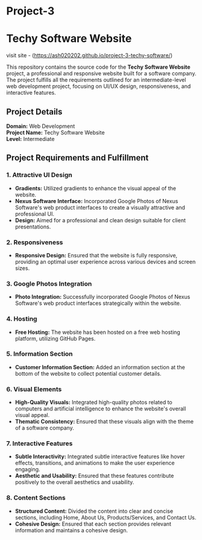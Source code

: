 ﻿# Project-3
# Techy Software Website 
visit site - (https://ash020202.github.io/project-3-techy-software/)

This repository contains the source code for the **Techy Software Website** project, a professional and responsive website built for a software company. The project fulfills all the requirements outlined for an intermediate-level web development project, focusing on UI/UX design, responsiveness, and interactive features.

## Project Details

**Domain:** Web Development  
**Project Name:** Techy Software Website  
**Level:** Intermediate

## Project Requirements and Fulfillment

### 1. Attractive UI Design
- **Gradients:** Utilized gradients to enhance the visual appeal of the website.
- **Nexus Software Interface:** Incorporated Google Photos of Nexus Software's web product interfaces to create a visually attractive and professional UI.
- **Design:** Aimed for a professional and clean design suitable for client presentations.

### 2. Responsiveness
- **Responsive Design:** Ensured that the website is fully responsive, providing an optimal user experience across various devices and screen sizes.

### 3. Google Photos Integration
- **Photo Integration:** Successfully incorporated Google Photos of Nexus Software's web product interfaces strategically within the website.

### 4. Hosting
- **Free Hosting:** The website has been hosted on a free web hosting platform, utilizing GitHub Pages.

### 5. Information Section
- **Customer Information Section:** Added an information section at the bottom of the website to collect potential customer details.

### 6. Visual Elements
- **High-Quality Visuals:** Integrated high-quality photos related to computers and artificial intelligence to enhance the website's overall visual appeal.
- **Thematic Consistency:** Ensured that these visuals align with the theme of a software company.

### 7. Interactive Features
- **Subtle Interactivity:** Integrated subtle interactive features like hover effects, transitions, and animations to make the user experience engaging.
- **Aesthetic and Usability:** Ensured that these features contribute positively to the overall aesthetics and usability.

### 8. Content Sections
- **Structured Content:** Divided the content into clear and concise sections, including Home, About Us, Products/Services, and Contact Us.
- **Cohesive Design:** Ensured that each section provides relevant information and maintains a cohesive design.
